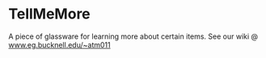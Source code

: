 TellMeMore
==========

A piece of glassware for learning more about certain items. See our wiki @ www.eg.bucknell.edu/~atm011
